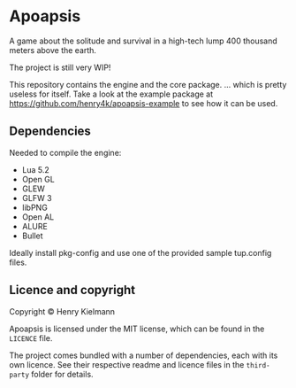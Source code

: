 Apoapsis
========

A game about the solitude and survival in a high-tech lump 400 thousand meters
above the earth.

The project is still very WIP!

This repository contains the engine and the core package.
... which is pretty useless for itself.  Take a look at the example package
at https://github.com/henry4k/apoapsis-example to see how it can be used.


## Dependencies

Needed to compile the engine:
- Lua 5.2
- Open GL
- GLEW
- GLFW 3
- libPNG
- Open AL
- ALURE
- Bullet

Ideally install pkg-config and use one of the provided sample
tup.config files.


## Licence and copyright

Copyright © Henry Kielmann

Apoapsis is licensed under the MIT license, which can be found in the
`LICENCE` file.

The project comes bundled with a number of dependencies, each with its own licence.
See their respective readme and licence files in the `third-party` folder
for details.
